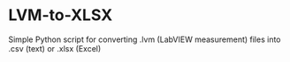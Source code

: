 # LVM-to-XLSX
Simple Python script for converting .lvm (LabVIEW measurement) files into .csv (text) or .xlsx (Excel)

